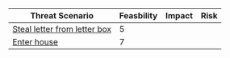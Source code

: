| Threat Scenario                                          | Feasbility | Impact | Risk |
| -------------------------------------------------------- | ---------- | ------ | ---- |
| [Steal letter from letter box](images/test_tree_two.png) | 5          |        |      |
| [Enter house](images/test_tree.png)                      | 7          |        |      |
